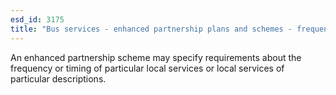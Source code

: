 ```yaml
---
esd_id: 3175
title: "Bus services - enhanced partnership plans and schemes - frequency of service"
---
```


An enhanced partnership scheme may specify requirements about the frequency or timing of particular local services or local services of particular descriptions.

